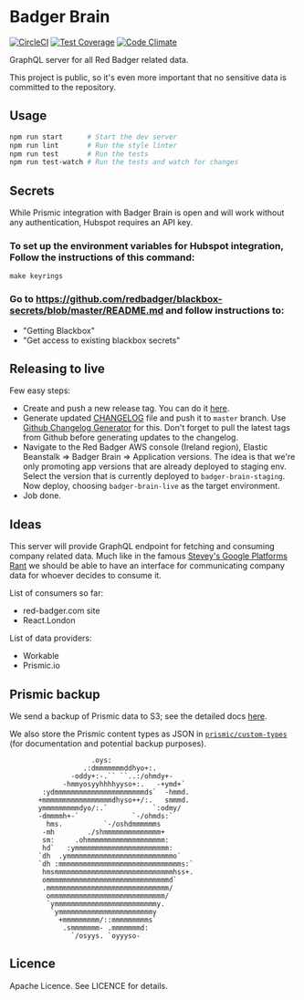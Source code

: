 Badger Brain
============

[![CircleCI](https://circleci.com/gh/redbadger/badger-brain.svg?style=shield)](https://circleci.com/gh/redbadger/badger-brain)
[![Test Coverage](https://coveralls.io/repos/github/redbadger/badger-brain/badge.svg?branch=master)](https://coveralls.io/github/redbadger/badger-brain?branch=master)
[![Code Climate](https://codeclimate.com/github/redbadger/badger-brain/badges/gpa.svg)](https://codeclimate.com/github/redbadger/badger-brain)

GraphQL server for all Red Badger related data.

This project is public, so it's even more important that no sensitive data is
committed to the repository.


## Usage

```sh
npm run start      # Start the dev server
npm run lint       # Run the style linter
npm run test       # Run the tests
npm run test-watch # Run the tests and watch for changes
```

## Secrets
While Prismic integration with Badger Brain is open and will work without any authentication, Hubspot requires an API key.

### To set up the environment variables for Hubspot integration, Follow the instructions of this command:
`make keyrings`

### Go to https://github.com/redbadger/blackbox-secrets/blob/master/README.md and follow instructions to:
- "Getting Blackbox"
- "Get access to existing blackbox secrets"

## Releasing to live

Few easy steps:

* Create and push a new release tag. You can do it [here][releases].
* Generate updated [CHANGELOG][changelog] file and push it to `master` branch.
  Use [Github Changelog Generator][generator] for this. Don't forget to pull
  the latest tags from Github before generating updates to the changelog.
* Navigate to the Red Badger AWS console (Ireland region), Elastic Beanstalk =>
  Badger Brain => Application versions. The idea is that we're only promoting
  app versions that are already deployed to staging env. Select the version
  that is currently deployed to `badger-brain-staging`. Now deploy, choosing
  `badger-brain-live` as the target environment.
* Job done.

[releases]: https://github.com/redbadger/badger-brain/releases
[changelog]: https://github.com/redbadger/badger-brain/blob/master/CHANGELOG.md
[generator]: https://github.com/skywinder/github-changelog-generator

## Ideas

This server will provide GraphQL endpoint for fetching and consuming company
related data. Much like in the famous [Stevey's Google Platforms Rant][rant]
we should be able to have an interface for communicating company data for
whoever decides to consume it.

[rant]: https://gist.github.com/chitchcock/1281611

List of consumers so far:

* red-badger.com site
* React.London

List of data providers:

* Workable
* Prismic.io

## Prismic backup

We send a backup of Prismic data to S3; see the detailed docs [here](prismic-backup-service/README.md).

We also store the Prismic content types as JSON in [`prismic/custom-types`](prismic/custom-types/) (for documentation and potential backup purposes).

```
                    .oys:
                  .:dmmmmmmmddhyo+:.
               -oddy+:-.`` ``..:/ohmdy+-
             -hmmyosyyhhhhyyso+:.   -+ymd+`
        :ydmmmmmmmmmmmmmmmmmmmmmmds`  -hmmd.
       +mmmmmmmmmmmmmmmmmdhyso++/:.   smmmd.
       ymmmmmmmmmdyo/:.`           `:odmy/
       -dmmmmh+-`             `-/ohmds:`
         hms.          `-/oshdmmmmmms
        -mh        ./shmmmmmmmmmmmmmm+
        sm:     .ohmmmmmmmmmmmmmmmmmmm:
        hd`   :ymmmmmmmmmmmmmmmmmmmmmmm:
       `dh  .ymmmmmmmmmmmmmmmmmmmmmmmmmmo`
       `dh :mmmmmmmmmmmmmmmmmmmmmmmmmmmmmms:`
        hmsmmmmmmmmmmmmmmmmmmmmmmmmmmmmmhss+.
        ommmmmmmmmmmmmmmmmmmmmmmmmmmmmmd`
        .mmmmmmmmmmmmmmmmmmmmmmmmmmmmmm/
         ommmmmmmmmmmmmmmmmmmmmmmmmmmm/
         `ymmmmmmmmmmmmmmmmmmmmmmmmmy.
          `ymmmmmmmmmmmmmmmmmmmmmmmy
            +mmmmmmmmm/::mmmmmmmmms`
             .smmmmmmm- .mmmmmmmd:
               `/osyys. `oyyyso-
```

## Licence

Apache Licence. See LICENCE for details.
